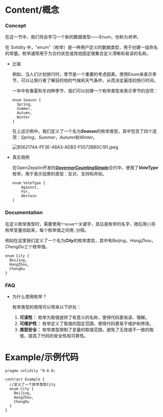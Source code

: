 # Content/概念

### Concept

在这一节中，我们将会学习一个新的数据类型——Enum，也称为*枚举*。

在 Solidity 中，"enum"（枚举）是一种用户定义的数据类型，用于创建一组命名的常量。枚举通常用于为合约状态或其他固定值集合定义清晰和易读的名称。

- 比喻
    
    例如，当人们计划旅行时，季节是一个重要的考虑因素。使用Enum来表示季节，可以让旅行者了解目的地的气候和天气条件，从而决定最佳的旅行时间。
    
    一年中有春夏秋冬四种季节，我们可以创建一个枚举类型来表示季节的选项：
    
    ```solidity
    enum Season {
      Spring,
      Summer,
      Autumn,
      Winter
    }
    ```
    
    在上述示例中，我们定义了一个名为***Season***的枚举类型，其中包含了四个选项：*Spring*，*Summer*，*Autumn*和*Winter*。
    
    ![B562174A-FF3E-48A3-ADB3-F5572BB0C191.jpeg](https://s3-us-west-2.amazonaws.com/secure.notion-static.com/2eb984a6-2c14-48b0-96e7-b65fbb27c37c/B562174A-FF3E-48A3-ADB3-F5572BB0C191.jpeg)
    
- 真实用例
    
    在OpenZepplin开发的[***GovernorCountingSimple***](https://github.com/OpenZeppelin/openzeppelin-contracts/blob/9ef69c03d13230aeff24d91cb54c9d24c4de7c8b/contracts/governance/extensions/GovernorCountingSimple.sol#L15)合约中，使用了***VoteType***枚举，用于表示投票的类型：反对，支持和弃权。
    
    ```solidity
    enum VoteType {
        Against,
        For,
        Abstain
    }
    ```
    

### Documentation

在定义枚举类型时，需要使用`**enum**`关键字，其后是枚举的名字，随后用`{}`将枚举变量括起来，每个枚举值之间用`,`分隔。

例如在这里我们定义了一个名为***City***的枚举类型，其中有*Beijing*，*HangZhou*，*ChengDu*三个枚举值。

```solidity
enum City {
  BeiJing,
  HangZhou,
  ChengDu
}
```

### FAQ

- 为什么使用枚举？
    
    枚举类型的使用可以带来以下好处：
    
    1. **可读性：** 枚举为取值提供了有意义的名称，使得代码更易读、理解。
    2. **可维护性：** 枚举定义了取值的固定范围，使得代码更易于维护和修改。
    3. **类型安全：** 枚举类型限制了变量的取值范围，避免了无效或不一致的取值，提高了代码的安全性和可靠性。

# Example/示例代码

```solidity
pragma solidity ^0.8.0;

contract Example {
  //定义了一个枚举类型City
  enum City {
    BeiJing,
    HangZhou,
    ChengDu
  }
}
```
